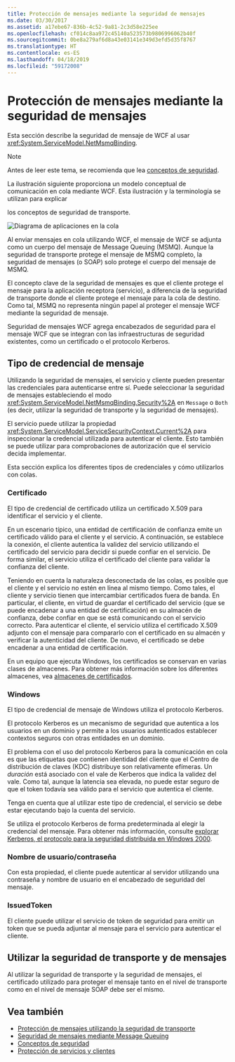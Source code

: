 ```yaml
---
title: Protección de mensajes mediante la seguridad de mensajes
ms.date: 03/30/2017
ms.assetid: a17ebe67-836b-4c52-9a81-2c3d58e225ee
ms.openlocfilehash: cf014c8aa972c45140a523573b9806996062b40f
ms.sourcegitcommit: 0be8a279af6d8a43e03141e349d3efd5d35f8767
ms.translationtype: HT
ms.contentlocale: es-ES
ms.lasthandoff: 04/18/2019
ms.locfileid: "59172008"
---
```

# <a name="securing-messages-using-message-security"></a>Protección de mensajes mediante la seguridad de mensajes
Esta sección describe la seguridad de mensaje de WCF al usar <xref:System.ServiceModel.NetMsmqBinding>.  
  
> [!NOTE]
>  Antes de leer este tema, se recomienda que lea [conceptos de seguridad](../../../../docs/framework/wcf/feature-details/security-concepts.md).  
  
 La ilustración siguiente proporciona un modelo conceptual de comunicación en cola mediante WCF. Esta ilustración y la terminología se utilizan para explicar  
  
 los conceptos de seguridad de transporte.  
  
 ![Diagrama de aplicaciones en la cola](../../../../docs/framework/wcf/feature-details/media/distributed-queue-figure.jpg "figura cola distribuida")  
  
 Al enviar mensajes en cola utilizando WCF, el mensaje de WCF se adjunta como un cuerpo del mensaje de Message Queuing (MSMQ). Aunque la seguridad de transporte protege el mensaje de MSMQ completo, la seguridad de mensajes (o SOAP) solo protege el cuerpo del mensaje de MSMQ.  
  
 El concepto clave de la seguridad de mensajes es que el cliente protege el mensaje para la aplicación receptora (servicio), a diferencia de la seguridad de transporte donde el cliente protege el mensaje para la cola de destino. Como tal, MSMQ no representa ningún papel al proteger el mensaje WCF mediante la seguridad de mensaje.  
  
 Seguridad de mensajes WCF agrega encabezados de seguridad para el mensaje WCF que se integran con las infraestructuras de seguridad existentes, como un certificado o el protocolo Kerberos.  
  
## <a name="message-credential-type"></a>Tipo de credencial de mensaje  
 Utilizando la seguridad de mensajes, el servicio y cliente pueden presentar las credenciales para autenticarse entre sí. Puede seleccionar la seguridad de mensajes estableciendo el modo <xref:System.ServiceModel.NetMsmqBinding.Security%2A> en `Message` o `Both` (es decir, utilizar la seguridad de transporte y la seguridad de mensajes).  
  
 El servicio puede utilizar la propiedad <xref:System.ServiceModel.ServiceSecurityContext.Current%2A> para inspeccionar la credencial utilizada para autenticar el cliente. Esto también se puede utilizar para comprobaciones de autorización que el servicio decida implementar.  
  
 Esta sección explica los diferentes tipos de credenciales y cómo utilizarlos con colas.  
  
### <a name="certificate"></a>Certificado  
 El tipo de credencial de certificado utiliza un certificado X.509 para identificar el servicio y el cliente.  
  
 En un escenario típico, una entidad de certificación de confianza emite un certificado válido para el cliente y el servicio. A continuación, se establece la conexión, el cliente autentica la validez del servicio utilizando el certificado del servicio para decidir si puede confiar en el servicio. De forma similar, el servicio utiliza el certificado del cliente para validar la confianza del cliente.  
  
 Teniendo en cuenta la naturaleza desconectada de las colas, es posible que el cliente y el servicio no estén en línea al mismo tiempo. Como tales, el cliente y servicio tienen que intercambiar certificados fuera de banda. En particular, el cliente, en virtud de guardar el certificado del servicio (que se puede encadenar a una entidad de certificación) en su almacén de confianza, debe confiar en que se está comunicando con el servicio correcto. Para autenticar el cliente, el servicio utiliza el certificado X.509 adjunto con el mensaje para compararlo con el certificado en su almacén y verificar la autenticidad del cliente. De nuevo, el certificado se debe encadenar a una entidad de certificación.  
  
 En un equipo que ejecuta Windows, los certificados se conservan en varias clases de almacenes. Para obtener más información sobre los diferentes almacenes, vea [almacenes de certificados](https://go.microsoft.com/fwlink/?LinkId=87787).  
  
### <a name="windows"></a>Windows  
 El tipo de credencial de mensaje de Windows utiliza el protocolo Kerberos.  
  
 El protocolo Kerberos es un mecanismo de seguridad que autentica a los usuarios en un dominio y permite a los usuarios autenticados establecer contextos seguros con otras entidades en un dominio.  
  
 El problema con el uso del protocolo Kerberos para la comunicación en cola es que las etiquetas que contienen identidad del cliente que el Centro de distribución de claves (KDC) distribuye son relativamente efímeras. Un *duración* está asociado con el vale de Kerberos que indica la validez del vale. Como tal, aunque la latencia sea elevada, no puede estar seguro de que el token todavía sea válido para el servicio que autentica el cliente.  
  
 Tenga en cuenta que al utilizar este tipo de credencial, el servicio se debe estar ejecutando bajo la cuenta del servicio.  
  
 Se utiliza el protocolo Kerberos de forma predeterminada al elegir la credencial del mensaje. Para obtener más información, consulte [explorar Kerberos, el protocolo para la seguridad distribuida en Windows 2000](https://go.microsoft.com/fwlink/?LinkId=87790).  
  
### <a name="username-password"></a>Nombre de usuario/contraseña  
 Con esta propiedad, el cliente puede autenticar al servidor utilizando una contraseña y nombre de usuario en el encabezado de seguridad del mensaje.  
  
### <a name="issuedtoken"></a>IssuedToken  
 El cliente puede utilizar el servicio de token de seguridad para emitir un token que se pueda adjuntar al mensaje para el servicio para autenticar el cliente.  
  
## <a name="using-transport-and-message-security"></a>Utilizar la seguridad de transporte y de mensajes  
 Al utilizar la seguridad de transporte y la seguridad de mensajes, el certificado utilizado para proteger el mensaje tanto en el nivel de transporte como en el nivel de mensaje SOAP debe ser el mismo.  
  
## <a name="see-also"></a>Vea también

- [Protección de mensajes utilizando la seguridad de transporte](../../../../docs/framework/wcf/feature-details/securing-messages-using-transport-security.md)
- [Seguridad de mensajes mediante Message Queuing](../../../../docs/framework/wcf/samples/message-security-over-message-queuing.md)
- [Conceptos de seguridad](../../../../docs/framework/wcf/feature-details/security-concepts.md)
- [Protección de servicios y clientes](../../../../docs/framework/wcf/feature-details/securing-services-and-clients.md)
